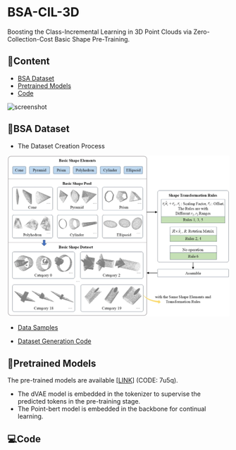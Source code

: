 # BSA-CIL-3D
Boosting the Class-Incremental Learning in 3D Point Clouds via Zero-Collection-Cost Basic Shape Pre-Training.

## 📖Content
- [BSA Dataset](#BSA-Dataset)
- [Pretrained Models](#Pretraining-Models)
- [Code](#Code)
  
![screenshot](https://user-images.githubusercontent.com/5577568/217193282-42f608d3-2b46-4ebc-90df-772f248605be.png)

## 🎨BSA Dataset
- The Dataset Creation Process
  
<p align="center">
<img width="600px" src="./BSA_Dataset - fubenjpg.jpg"/>
</p>

- [Data Samples](./BSA_Dataset)

- [Dataset Generation Code](./BSA_Generation.py)
  
## 🌈Pretrained Models
The pre-trained models are available [[LINK](https://www.alipan.com/s/Jr3T2QMi6Cf)] (CODE: 7u5q).
- The dVAE model is embedded in the tokenizer to supervise the predicted tokens in the pre-training stage.
- The Point-bert model is embedded in the backbone for continual learning.

## 💻Code
